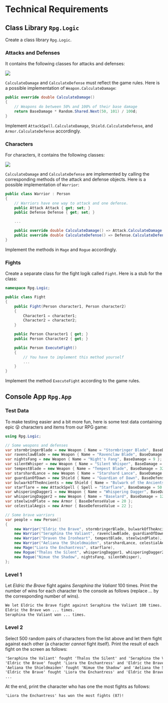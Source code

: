 # Technical Requirements

## Class Library `Rpg.Logic`

Create a class library `Rpg.Logic`.

### Attacks and Defenses

It contains the following classes for attacks and defenses:

[![](https://mermaid.ink/img/pako:eNqdk01vnDAQhv8K8qmRNiw23yiXNJtje1mplaq9zOIBrBqMjIm63fLfa_CmpUoaJfHF9ryjZ94Z2WdSKo6kIKWEYdgJqDW0h86z69YYKL97N7-ur72vCL3qnsbded-jlE5cMJfw2YXmxdV4lOh9hAF30EKNfyU4DkZDaR5z7kCWowRzSfxw5VKnNd_ZWfEtQnS19xnaFVk9oNaC41vIq4ae4ld9vp2_wwq7Ad3c9o1AyZ8RbnWr9NrQRf3PLJ34BeT4qom69Gcbd47eP9IX0EtP53dByIa0qFsQ3D7RBXEgpkFriRT2yLGCUZoDOXSTTYXRqP2pK0lh9IgbMvZ8prpHTYoK5GCjPXTflPrnTooz-UEKmuZ-EkUJjbI0YAlj6YacSMEi5ucsiLM8C9I8ZmE2bcjPBRH4MQ1pnLGA0ZSGLE4fq95zYZT-U0Qq4KjnOubUz_-tFoOxlkvVVaKe46OWNtwY0w_FdjvLfi1MMx79UrXbQfAGtGke8mSbsCQDFmKShhCHIS-PNM8qFtGKpwFlQCbrD5f6ny6fe96m372FO9M?type=png)](https://mermaid.live/edit#pako:eNqdk01vnDAQhv8K8qmRNiw23yiXNJtje1mplaq9zOIBrBqMjIm63fLfa_CmpUoaJfHF9ryjZ94Z2WdSKo6kIKWEYdgJqDW0h86z69YYKL97N7-ur72vCL3qnsbded-jlE5cMJfw2YXmxdV4lOh9hAF30EKNfyU4DkZDaR5z7kCWowRzSfxw5VKnNd_ZWfEtQnS19xnaFVk9oNaC41vIq4ae4ld9vp2_wwq7Ad3c9o1AyZ8RbnWr9NrQRf3PLJ34BeT4qom69Gcbd47eP9IX0EtP53dByIa0qFsQ3D7RBXEgpkFriRT2yLGCUZoDOXSTTYXRqP2pK0lh9IgbMvZ8prpHTYoK5GCjPXTflPrnTooz-UEKmuZ-EkUJjbI0YAlj6YacSMEi5ucsiLM8C9I8ZmE2bcjPBRH4MQ1pnLGA0ZSGLE4fq95zYZT-U0Qq4KjnOubUz_-tFoOxlkvVVaKe46OWNtwY0w_FdjvLfi1MMx79UrXbQfAGtGke8mSbsCQDFmKShhCHIS-PNM8qFtGKpwFlQCbrD5f6ny6fe96m372FO9M)

`CalculateDamage` and `CalculateDefense` must reflect the game rules. Here is a possible implementation of `Weapon.CalculateDamage`:

```cs
public override double CalculateDamage()
{
    // Weapons do between 50% and 100% of their base damage
    return BaseDamage * Random.Shared.Next(50, 101) / 100d;
}
```

Implement `AttackSpell.CalculateDamage`, `Shield.CalculateDefense`, and `Armor.CalculateDefense` accordingly.

### Characters

For characters, it contains the following classes:

[![](https://mermaid.ink/img/pako:eNqdU8tu2zAQ_BWBpxZwZJF6C7kUTYFeUhTNIUDgy1pcSUQoUaBIo66rfy8ly7EDI0UQHrjk7HJmpCUPpFQcSUFKCcNwJ6DW0G46z42fqAfVebd_b268R9BaKH2duIcar9FfqrYLPPMuycMRmgZXdivR-44gTXOGB6NFV3s_oHXHz_BOaGNBnk59BVlaCQbvoHX6nz6_oxIr7IaX0vHS3PJxF-6-GAPl8xLO8EJyipcO1Q4dCcd3WHy79D8ep_98ZfChRym9ef6Al1f8c8cuBB4RetfNY6Bv4OxjqmRFWtQtCO7u3ay5IaZB13JSuCXHCqw0G7LpRlcK1qiHfVeSwmiLK2J7PpEebyopKpCDQ3vonpR6tSfFgfwmBU1zP4mihEZZGrCEsXRF9qRgEfNzFsRZngVpHrMwG1fkz0wR-DENaZyxgNGUhixOT6rfuDBKv4hIBRz1pGP2_fSIajEYZ7lUXSXqCbdaOrgxph-K9XpK-7Uwjd36pWrXg-ANaNPs8mSdsCQDFmKShhCHIS-3NM8qFtGKpwFlQEbnD2f9--XFTmH8BxENLJM?type=png)](https://mermaid.live/edit#pako:eNqdU8tu2zAQ_BWBpxZwZJF6C7kUTYFeUhTNIUDgy1pcSUQoUaBIo66rfy8ly7EDI0UQHrjk7HJmpCUPpFQcSUFKCcNwJ6DW0G46z42fqAfVebd_b268R9BaKH2duIcar9FfqrYLPPMuycMRmgZXdivR-44gTXOGB6NFV3s_oHXHz_BOaGNBnk59BVlaCQbvoHX6nz6_oxIr7IaX0vHS3PJxF-6-GAPl8xLO8EJyipcO1Q4dCcd3WHy79D8ep_98ZfChRym9ef6Al1f8c8cuBB4RetfNY6Bv4OxjqmRFWtQtCO7u3ay5IaZB13JSuCXHCqw0G7LpRlcK1qiHfVeSwmiLK2J7PpEebyopKpCDQ3vonpR6tSfFgfwmBU1zP4mihEZZGrCEsXRF9qRgEfNzFsRZngVpHrMwG1fkz0wR-DENaZyxgNGUhixOT6rfuDBKv4hIBRz1pGP2_fSIajEYZ7lUXSXqCbdaOrgxph-K9XpK-7Uwjd36pWrXg-ANaNPs8mSdsCQDFmKShhCHIS-3NM8qFtGKpwFlQEbnD2f9--XFTmH8BxENLJM)

`CalculateDamage` and `CalculateDefense` are implemented by calling the corresponding methods of the attack and defense objects. Here is a possible implementation of `Warrior`:

```cs
public class Warrior : Person
{
    // Warriors have one way to attack and one defense.
    public Attack Attack { get; set; }
    public Defense Defense { get; set; }

    ...

    public override double CalculateDamage() => Attack.CalculateDamage();
    public override double CalculateDefense() => Defense.CalculateDefense();
}
```

Implement the methods in `Mage` and `Rogue` accordingly.

### Fights

Create a separate class for the fight logik called `Fight`. Here is a stub for the class:

```cs
namespace Rpg.Logic;

public class Fight
{
    public Fight(Person character1, Person character2)
    {
        Character1 = character1;
        Character2 = character2;
    }

    public Person Character1 { get; }
    public Person Character2 { get; }

    public Person ExecuteFight()
    {
        // You have to implement this method yourself
        ...
    }
}
```

Implement the method `ExecuteFight` according to the game rules.

## Console App `Rpg.App`

### Test Data

To make testing easier and a bit more fun, here is some test data containing epic 😜 characters and items from our RPG game:

```cs
using Rpg.Logic;

// Some weapons and defenses
var stormbringerBlade = new Weapon { Name = "Stormbringer Blade", BaseDamage = 30 };
var ravenclawBlade = new Weapon { Name = "Ravenclaw Blade", BaseDamage = 28 };
var nightsFang = new Weapon { Name = "Night's Fang", BaseDamage = 9 };
var silentWhisper = new Weapon { Name = "Silent Whisper", BaseDamage = 11 };
var tempestBlade = new Weapon { Name = "Tempest Blade", BaseDamage = 32 };
var starshardLance = new Weapon { Name = "Starshard Lance", BaseDamage = 28 };
var guardianOfDawn = new Shield { Name = "Guardian of Dawn", BaseDefenseValue = 14 };
var bulwarkOfTheAncients = new Shield { Name = "Bulwark of the Ancients", BaseDefenseValue = 15 };
var starflare = new AttackSpell { Spell = "Starflare", BaseDamage = 50 };
var whisperingDagger1 = new Weapon { Name = "Whispering Dagger", BaseDamage = 10 };
var whisperingDagger2 = new Weapon { Name = "Baselard", BaseDamage = 12 };
var steelwindPlate = new Armor { BaseDefenseValue = 20 };
var celestialAegis = new Armor { BaseDefenseValue = 22 };

// Some brave warriors
var people = new Person[]
{
    new Warrior("Eldric the Brave", stormbringerBlade, bulwarkOfTheAncients),
    new Warrior("Seraphina the Valiant", ravenclawBlade, guardianOfDawn),
    new Warrior("Draven the Ironheart", tempestBlade, steelwindPlate),
    new Warrior("Aeliana the Shieldmaiden", starshardLance, celestialAegis),
    new Mage("Liora the Enchantress", starflare),
    new Rogue("Thalos the Silent", whisperingDagger1, whisperingDagger2),
    new Rogue("Nimue the Shadow", nightsFang, silentWhisper),
};
```

### Level 1

Let _Eldric the Brave_ fight agains _Seraphina the Valiant_ 100 times. Print the number of wins for each character to the console as follows (replace _..._ by the corresponding number of wins).

```txt
We let Eldric the Brave fight against Seraphina the Valiant 100 times. Here are the results:
Eldric the Brave won ... times.
Seraphina the Valiant won ... times.
```

### Level 2

Select 500 random pairs of characters from the list above and let them fight against each other (a character _cannot_ fight itself). Print the result of each fight on the screen as follows:

```txt
'Seraphina the Valiant' fought 'Thalos the Silent' and 'Seraphina the Valiant' won!
'Eldric the Brave' fought 'Liora the Enchantress' and 'Eldric the Brave' won!
'Aeliana the Shieldmaiden' fought 'Nimue the Shadow' and 'Aeliana the Shieldmaiden' won!
'Eldric the Brave' fought 'Liora the Enchantress' and 'Eldric the Brave' won!
...
```

At the end, print the character who has one the most fights as follows:

```txt
'Liora the Enchantress' has won the most fights (87)!
```
